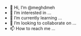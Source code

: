 - 👋 Hi, I’m @meghdmeh
- 👀 I’m interested in ...
- 🌱 I’m currently learning ...
- 💞️ I’m looking to collaborate on ...
- 📫 How to reach me ...

<!---
meghdmeh/meghdmeh is a ✨ special ✨ repository because its `README.md` (this file) appears on your GitHub profile.
You can click the Preview link to take a look at your changes.
--->
